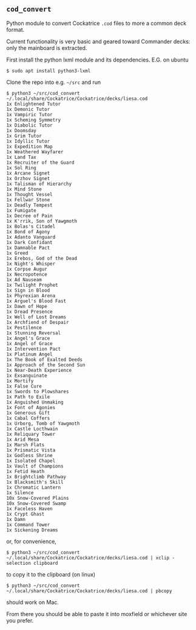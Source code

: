 ## `cod_convert`

Python module to convert Cockatrice `.cod` files to more a common deck format.

Current functionality is very basic and geared toward Commander decks: only the mainboard is extracted.

First install the python lxml module and its dependencies.  E.G. on ubuntu

    $ sudo apt install python3-lxml

Clone the repo into e.g. `~/src` and run

    $ python3 ~/src/cod_convert ~/.local/share/Cockatrice/Cockatrice/decks/liesa.cod
    1x Enlightened Tutor
    1x Demonic Tutor
    1x Vampiric Tutor
    1x Scheming Symmetry
    1x Diabolic Tutor
    1x Doomsday
    1x Grim Tutor
    1x Idyllic Tutor
    1x Expedition Map
    1x Weathered Wayfarer
    1x Land Tax
    1x Recruiter of the Guard
    1x Sol Ring
    1x Arcane Signet
    1x Orzhov Signet
    1x Talisman of Hierarchy
    1x Mind Stone
    1x Thought Vessel
    1x Fellwar Stone
    1x Deadly Tempest
    1x Fumigate
    1x Decree of Pain
    1x K'rrik, Son of Yawgmoth
    1x Bolas's Citadel
    1x Bond of Agony
    1x Adanto Vanguard
    1x Dark Confidant
    1x Damnable Pact
    1x Greed
    1x Erebos, God of the Dead
    1x Night's Whisper
    1x Corpse Augur
    1x Necropotence
    1x Ad Nauseam
    1x Twilight Prophet
    1x Sign in Blood
    1x Phyrexian Arena
    1x Arguel's Blood Fast
    1x Dawn of Hope
    1x Dread Presence
    1x Well of Lost Dreams
    1x Archfiend of Despair
    1x Pestilence
    1x Stunning Reversal
    1x Angel's Grace
    1x Angel of Grace
    1x Intervention Pact
    1x Platinum Angel
    1x The Book of Exalted Deeds
    1x Approach of the Second Sun
    1x Near-Death Experience
    1x Exsanguinate
    1x Mortify
    1x False Cure
    1x Swords to Plowshares
    1x Path to Exile
    1x Anguished Unmaking
    1x Font of Agonies
    1x Generous Gift
    1x Cabal Coffers
    1x Urborg, Tomb of Yawgmoth
    1x Castle Locthwain
    1x Reliquary Tower
    1x Arid Mesa
    1x Marsh Flats
    1x Prismatic Vista
    1x Godless Shrine
    1x Isolated Chapel
    1x Vault of Champions
    1x Fetid Heath
    1x Brightclimb Pathway
    1x Blacksmith's Skill
    1x Chromatic Lantern
    1x Silence
    10x Snow-Covered Plains
    10x Snow-Covered Swamp
    1x Faceless Haven
    1x Crypt Ghast
    1x Damn
    1x Command Tower
    1x Sickening Dreams

or, for convenience,

    $ python3 ~/src/cod_convert ~/.local/share/Cockatrice/Cockatrice/decks/liesa.cod | xclip -selection clipboard

to copy it to the clipboard (on linux)

    $ python3 ~/src/cod_convert ~/.local/share/Cockatrice/Cockatrice/decks/liesa.cod | pbcopy

should work on Mac.

From there you should be able to paste it into moxfield or whichever site you prefer.
